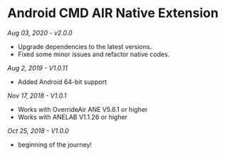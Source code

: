 # Android CMD AIR Native Extension

*Aug 03, 2020 - v2.0.0*
- Upgrade dependencies to the latest versions.
- Fixed some minor issues and refactor native codes.

*Aug 2, 2019 - V1.0.11*
* Added Android 64-bit support

*Nov 17, 2018 - V1.0.1*
* Works with OverrideAir ANE V5.6.1 or higher
* Works with ANELAB V1.1.26 or higher

*Oct 25, 2018 - V1.0.0*
* beginning of the journey!

